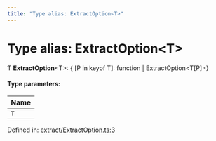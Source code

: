 ```yaml
---
title: "Type alias: ExtractOption<T>"
---
```


# Type alias: ExtractOption<T\>

Ƭ **ExtractOption**<T\>: { [P in keyof T]: function \| ExtractOption<T[P]\>}

#### Type parameters:

Name |
:------ |
`T` |

Defined in: [extract/ExtractOption.ts:3](https://github.com/44x1carbon/gigantes/blob/89b5bd4/src/extract/ExtractOption.ts#L3)
